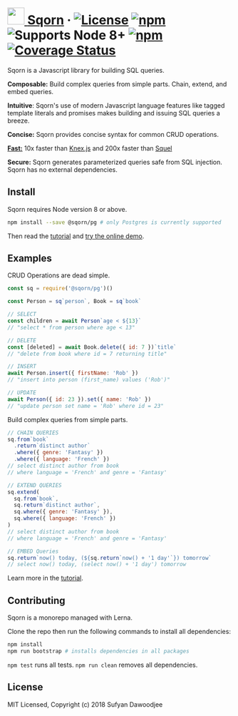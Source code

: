 # [<img src="https://raw.githubusercontent.com/sqorn/sqorn/master/docs/website/static/img/logo_blue.svg?sanitize=true" height="38px"/> <span style="color: #2979f">Sqorn</span>](https://sqorn.org) &middot; [![License](https://img.shields.io/github/license/sqorn/sqorn.svg)](https://github.com/sqorn/sqorn/blob/master/LICENSE) [![npm](https://img.shields.io/npm/v/sqorn.svg)](https://www.npmjs.com/package/sqorn) ![Supports Node 8+](https://img.shields.io/node/v/sqorn.svg) [![npm](https://img.shields.io/travis/sqorn/sqorn.svg)](https://travis-ci.org/sqorn/sqorn) [![Coverage Status](https://coveralls.io/repos/github/sqorn/sqorn/badge.svg)](https://coveralls.io/github/sqorn/sqorn)

Sqorn is a Javascript library for building SQL queries.

**Composable:** Build complex queries from simple parts. Chain, extend, and embed queries.

**Intuitive**: Sqorn's use of modern Javascript language features like tagged template literals and promises makes building and issuing SQL queries a breeze.

**Concise:** Sqorn provides concise syntax for common CRUD operations.

[**Fast:**](https://sqorn.org/benchmarks.html) 10x faster than [Knex.js](https://knexjs.org/) and 200x faster than [Squel](https://github.com/hiddentao/squel)

**Secure:** Sqorn generates parameterized queries safe from SQL injection. Sqorn has no external dependencies.

## Install

Sqorn requires Node version 8 or above.

```sh
npm install --save @sqorn/pg # only Postgres is currently supported
```

Then read the [tutorial](https://sqorn.org/docs/tutorial.html) and [try the online demo](https://sqorn.org/demo.html).

## Examples

CRUD Operations are dead simple.

```js
const sq = require('@sqorn/pg')()

const Person = sq`person`, Book = sq`book`

// SELECT
const children = await Person`age < ${13}`
// "select * from person where age < 13"

// DELETE
const [deleted] = await Book.delete({ id: 7 })`title`
// "delete from book where id = 7 returning title"

// INSERT
await Person.insert({ firstName: 'Rob' })
// "insert into person (first_name) values ('Rob')"

// UPDATE
await Person({ id: 23 }).set({ name: 'Rob' })
// "update person set name = 'Rob' where id = 23"

```

Build complex queries from simple parts.

```js
// CHAIN QUERIES
sq.from`book`
  .return`distinct author`
  .where({ genre: 'Fantasy' })
  .where({ language: 'French' })
// select distinct author from book
// where language = 'French' and genre = 'Fantasy'

// EXTEND QUERIES
sq.extend(
  sq.from`book`,
  sq.return`distinct author`,
  sq.where({ genre: 'Fantasy' }),
  sq.where({ language: 'French' })
)
// select distinct author from book
// where language = 'French' and genre = 'Fantasy'

// EMBED Queries
sq.return`now() today, (${sq.return`now() + '1 day'`}) tomorrow`
// select now() today, (select now() + '1 day') tomorrow
```

Learn more in the [tutorial](https://sqorn.org/docs/tutorial.html).

## Contributing

Sqorn is a monorepo managed with Lerna.

Clone the repo then run the following commands to install all dependencies:

```sh
npm install
npm run bootstrap # installs dependencies in all packages
```

`npm test` runs all tests. `npm run clean` removes all dependencies.

## License

MIT Licensed, Copyright (c) 2018 Sufyan Dawoodjee
